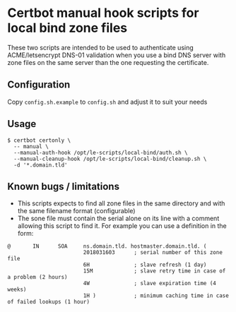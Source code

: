 # Certbot manual hook scripts for local bind zone files

These two scripts are intended to be used to authenticate using ACME/letsencrypt
DNS-01 validation when you use a bind DNS server with zone files on the same
server than the one requesting the certificate.

## Configuration

Copy `config.sh.example` to `config.sh` and adjust it to suit your needs

## Usage

```
$ certbot certonly \
  -- manual \
  --manual-auth-hook /opt/le-scripts/local-bind/auth.sh \
  --manual-cleanup-hook /opt/le-scripts/local-bind/cleanup.sh \
  -d '*.domain.tld'
```

## Known bugs / limitations

  * This scripts expects to find all zone files in the same directory and
    with the same filename format (configurable)
  * The sone file must contain the serial alone on its line with a comment
    allowing this script to find it. For example you can use a definition
    in the form:

```
@       IN      SOA     ns.domain.tld. hostmaster.domain.tld. (
                        2018031603      ; serial number of this zone file
                        6H              ; slave refresh (1 day)
                        15M             ; slave retry time in case of a problem (2 hours)
                        4W              ; slave expiration time (4 weeks)
                        1H )            ; minimum caching time in case of failed lookups (1 hour)
```
